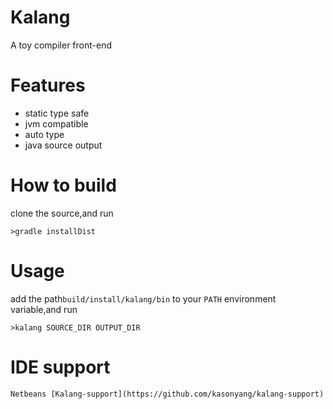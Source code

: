 # Kalang
A toy compiler front-end

# Features

* static type safe
* jvm compatible
* auto type
* java source output

# How to build

clone the source,and run

    >gradle installDist

# Usage

add the path`build/install/kalang/bin` to your `PATH` environment variable,and run

    >kalang SOURCE_DIR OUTPUT_DIR

# IDE support

    Netbeans [Kalang-support](https://github.com/kasonyang/kalang-support)
